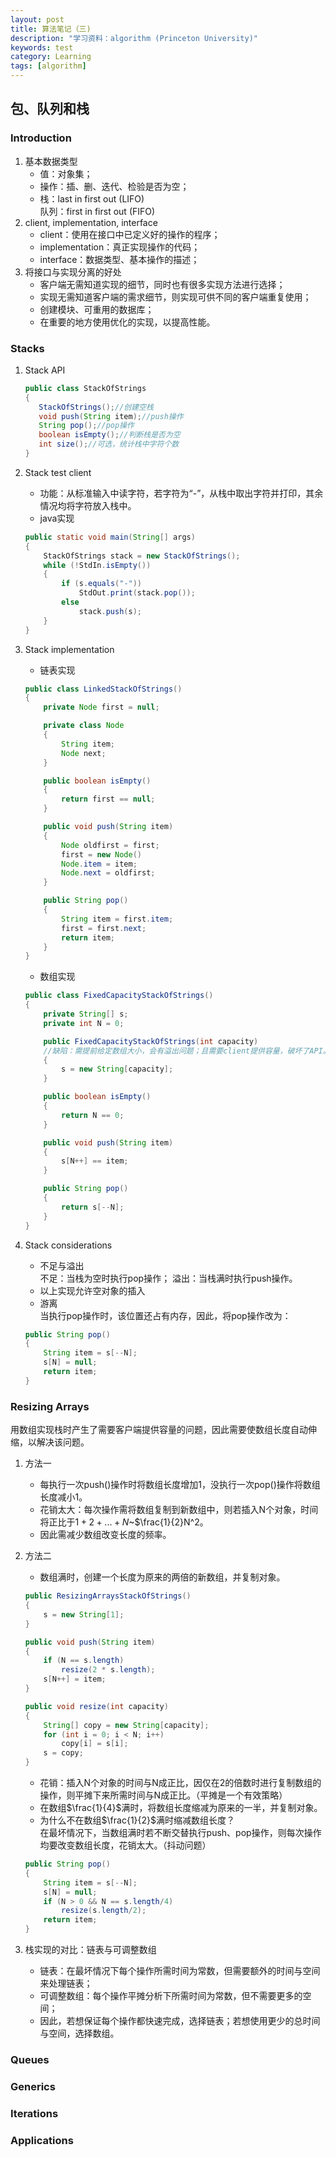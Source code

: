 ```yaml
---
layout: post
title: 算法笔记（三)
description: "学习资料：algorithm (Princeton University)"
keywords: test
category: Learning
tags: [algorithm]
---
```



## 包、队列和栈

### Introduction
1. 基本数据类型  
    * 值：对象集； 
    * 操作：插、删、迭代、检验是否为空；
    * 栈：last in first out (LIFO)  
    队列：first in first out (FIFO)  
2. client, implementation, interface
    * client：使用在接口中已定义好的操作的程序；  
    * implementation：真正实现操作的代码；  
    * interface：数据类型、基本操作的描述；
3. 将接口与实现分离的好处
    * 客户端无需知道实现的细节，同时也有很多实现方法进行选择；
    * 实现无需知道客户端的需求细节，则实现可供不同的客户端重复使用；
    * 创建模块、可重用的数据库；
    * 在重要的地方使用优化的实现，以提高性能。

### Stacks
1. Stack API
     ```java
    public class StackOfStrings
    {
        StackOfStrings();//创建空栈
        void push(String item);//push操作
        String pop();//pop操作
        boolean isEmpty();//判断栈是否为空
        int size();//可选，统计栈中字符个数
    } 
    ```
2. Stack test client
    * 功能：从标准输入中读字符，若字符为“-”，从栈中取出字符并打印，其余情况均将字符放入栈中。
    * java实现

    ```java
    public static void main(String[] args)
    {
        StackOfStrings stack = new StackOfStrings();
        while (!StdIn.isEmpty())
        {
            if (s.equals("-"))
                StdOut.print(stack.pop());
            else
                stack.push(s);
        }
    } 
    ```
3. Stack implementation
    * 链表实现

    ```java
    public class LinkedStackOfStrings()
    {
        private Node first = null;

        private class Node
        {
            String item;
            Node next;
        }

        public boolean isEmpty()
        {
            return first == null;
        }

        public void push(String item)
        {
            Node oldfirst = first;
            first = new Node()
            Node.item = item;
            Node.next = oldfirst;
        }

        public String pop()
        {
            String item = first.item;
            first = first.next;
            return item;
        }
    }
    ```

    * 数组实现

    ```java
    public class FixedCapacityStackOfStrings()
    {
        private String[] s;
        private int N = 0;

        public FixedCapacityStackOfStrings(int capacity)
        //缺陷：需提前给定数组大小，会有溢出问题；且需要client提供容量，破坏了API。
        {
            s = new String[capacity];
        }

        public boolean isEmpty()
        {
            return N == 0;
        }

        public void push(String item)
        {
            s[N++] == item;
        }

        public String pop()
        {
            return s[--N];
        }
    }
    ```
3. Stack considerations
    * 不足与溢出  
    不足：当栈为空时执行pop操作；
    溢出：当栈满时执行push操作。
    * 以上实现允许空对象的插入
    * 游离  
    当执行pop操作时，该位置还占有内存，因此，将pop操作改为：
    ```java
    public String pop()
    {
        String item = s[--N];
        s[N] = null;
        return item;
    }
    ```

### Resizing Arrays
用数组实现栈时产生了需要客户端提供容量的问题，因此需要使数组长度自动伸缩，以解决该问题。
1. 方法一
    * 每执行一次push()操作时将数组长度增加1，没执行一次pop()操作将数组长度减小1。
    * 花销太大：每次操作需将数组复制到新数组中，则若插入N个对象，时间将正比于$1+2+...+N$~$\frac{1}{2}N^2。
    * 因此需减少数组改变长度的频率。 
2. 方法二
    * 数组满时，创建一个长度为原来的两倍的新数组，并复制对象。

    ```java
    public ResizingArraysStackOfStrings()
    {
        s = new String[1];
    }

    public void push(String item)
    {
        if (N == s.length)
            resize(2 * s.length);
        s[N++] = item;
    }

    public void resize(int capacity)
    {
        String[] copy = new String[capacity];
        for (int i = 0; i < N; i++)
            copy[i] = s[i];
        s = copy;
    }
    ```

    * 花销：插入N个对象的时间与N成正比，因仅在2的倍数时进行复制数组的操作，则平摊下来所需时间与N成正比。（平摊是一个有效策略）
    * 在数组$\frac{1}{4}$满时，将数组长度缩减为原来的一半，并复制对象。
    * 为什么不在数组$\frac{1}{2}$满时缩减数组长度？  
    在最坏情况下，当数组满时若不断交替执行push、pop操作，则每次操作均要改变数组长度，花销太大。（抖动问题）

    ```java
    public String pop()
    {
        String item = s[--N];
        s[N] = null;
        if (N > 0 && N == s.length/4)
            resize(s.length/2);
        return item;
    }
    ```

3. 栈实现的对比：链表与可调整数组
    * 链表：在最坏情况下每个操作所需时间为常数，但需要额外的时间与空间来处理链表；
    * 可调整数组：每个操作平摊分析下所需时间为常数，但不需要更多的空间；
    * 因此，若想保证每个操作都快速完成，选择链表；若想使用更少的总时间与空间，选择数组。

### Queues

### Generics

### Iterations

### Applications